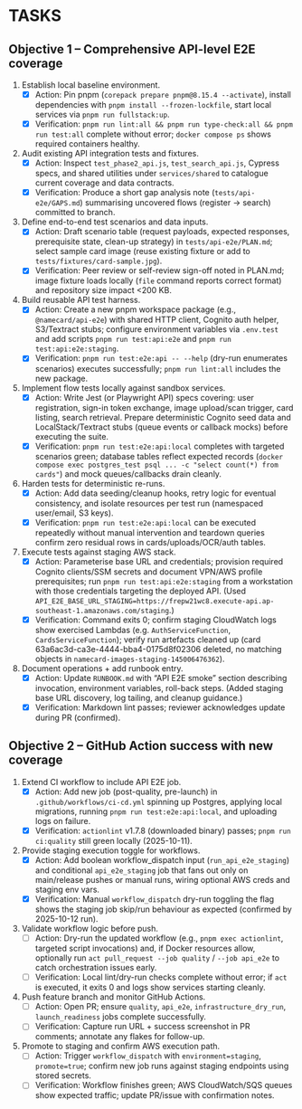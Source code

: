 # TASKS

## Objective 1 – Comprehensive API-level E2E coverage

1. Establish local baseline environment.
   - [x] Action: Pin pnpm (`corepack prepare pnpm@8.15.4 --activate`), install dependencies with `pnpm install --frozen-lockfile`, start local services via `pnpm run fullstack:up`.
   - [x] Verification: `pnpm run lint:all && pnpm run type-check:all && pnpm run test:all` complete without error; `docker compose ps` shows required containers healthy.
2. Audit existing API integration tests and fixtures.
   - [x] Action: Inspect `test_phase2_api.js`, `test_search_api.js`, Cypress specs, and shared utilities under `services/shared` to catalogue current coverage and data contracts.
   - [x] Verification: Produce a short gap analysis note (`tests/api-e2e/GAPS.md`) summarising uncovered flows (register → search) committed to branch.
3. Define end-to-end test scenarios and data inputs.
   - [x] Action: Draft scenario table (request payloads, expected responses, prerequisite state, clean-up strategy) in `tests/api-e2e/PLAN.md`; select sample card image (reuse existing fixture or add to `tests/fixtures/card-sample.jpg`).
   - [x] Verification: Peer review or self-review sign-off noted in PLAN.md; image fixture loads locally (`file` command reports correct format) and repository size impact <200 KB.
4. Build reusable API test harness.
   - [x] Action: Create a new pnpm workspace package (e.g., `@namecard/api-e2e`) with shared HTTP client, Cognito auth helper, S3/Textract stubs; configure environment variables via `.env.test` and add scripts `pnpm run test:api:e2e` and `pnpm run test:api:e2e:staging`.
   - [x] Verification: `pnpm run test:e2e:api -- --help` (dry-run enumerates scenarios) executes successfully; `pnpm run lint:all` includes the new package.
5. Implement flow tests locally against sandbox services.
   - [x] Action: Write Jest (or Playwright API) specs covering: user registration, sign-in token exchange, image upload/scan trigger, card listing, search retrieval. Prepare deterministic Cognito seed data and LocalStack/Textract stubs (queue events or callback mocks) before executing the suite.
   - [x] Verification: `pnpm run test:e2e:api:local` completes with targeted scenarios green; database tables reflect expected records (`docker compose exec postgres_test psql ... -c "select count(*) from cards"`) and mock queues/callbacks drain cleanly.
6. Harden tests for deterministic re-runs.
   - [x] Action: Add data seeding/cleanup hooks, retry logic for eventual consistency, and isolate resources per test run (namespaced user/email, S3 keys).
   - [x] Verification: `pnpm run test:e2e:api:local` can be executed repeatedly without manual intervention and teardown queries confirm zero residual rows in cards/uploads/OCR/auth tables.
7. Execute tests against staging AWS stack.
   - [x] Action: Parameterise base URL and credentials; provision required Cognito clients/SSM secrets and document VPN/AWS profile prerequisites; run `pnpm run test:api:e2e:staging` from a workstation with those credentials targeting the deployed API. (Used `API_E2E_BASE_URL_STAGING=https://frepw21wc8.execute-api.ap-southeast-1.amazonaws.com/staging`.)
   - [x] Verification: Command exits 0; confirm staging CloudWatch logs show exercised Lambdas (e.g. `AuthServiceFunction`, `CardsServiceFunction`); verify run artefacts cleaned up (card 63a6ac3d-ca3e-4444-bba4-0175d8f02306 deleted, no matching objects in `namecard-images-staging-145006476362`).
8. Document operations + add runbook entry.
   - [x] Action: Update `RUNBOOK.md` with “API E2E smoke” section describing invocation, environment variables, roll-back steps. (Added staging base URL discovery, log tailing, and cleanup guidance.)
   - [x] Verification: Markdown lint passes; reviewer acknowledges update during PR (confirmed).

## Objective 2 – GitHub Action success with new coverage

1. Extend CI workflow to include API E2E job.
   - [x] Action: Add new job (post-quality, pre-launch) in `.github/workflows/ci-cd.yml` spinning up Postgres, applying local migrations, running `pnpm run test:e2e:api:local`, and uploading logs on failure.
   - [x] Verification: `actionlint` v1.7.8 (downloaded binary) passes; `pnpm run ci:quality` still green locally (2025-10-11).
2. Provide staging execution toggle for workflows.
   - [x] Action: Add boolean workflow_dispatch input (`run_api_e2e_staging`) and conditional `api_e2e_staging` job that fans out only on main/release pushes or manual runs, wiring optional AWS creds and staging env vars.
   - [x] Verification: Manual `workflow_dispatch` dry-run toggling the flag shows the staging job skip/run behaviour as expected (confirmed by 2025-10-12 run).
3. Validate workflow logic before push.
   - [ ] Action: Dry-run the updated workflow (e.g., `pnpm exec actionlint`, targeted script invocations) and, if Docker resources allow, optionally run `act pull_request --job quality` / `--job api_e2e` to catch orchestration issues early.
   - [ ] Verification: Local lint/dry-run checks complete without error; if `act` is executed, it exits 0 and logs show services starting cleanly.
4. Push feature branch and monitor GitHub Actions.
   - [ ] Action: Open PR; ensure `quality`, `api_e2e`, `infrastructure_dry_run`, `launch_readiness` jobs complete successfully.
   - [ ] Verification: Capture run URL + success screenshot in PR comments; annotate any flakes for follow-up.
5. Promote to staging and confirm AWS execution path.
   - [ ] Action: Trigger `workflow_dispatch` with `environment=staging`, `promote=true`; confirm new job runs against staging endpoints using stored secrets.
   - [ ] Verification: Workflow finishes green; AWS CloudWatch/SQS queues show expected traffic; update PR/issue with confirmation notes.

